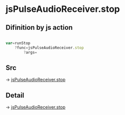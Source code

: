 # jsPulseAudioReceiver.stop

## Difinition by js action

```js.js

var=runStop
	?func=jsPulseAudioReceiver.stop
		?args=

```

## Src

-> [jsPulseAudioReceiver.stop](https://github.com/puutaro/CommandClick/blob/master/app/src/main/java/com/puutaro/commandclick/fragment_lib/terminal_fragment/js_interface/JsPulseAudioReceiver.kt#L43)

## Detail

-> [jsPulseAudioReceiver.stop](https://github.com/puutaro/CommandClick/blob/master/md/developer/js_interface/details/JsPulseAudioReceiver/stop.md)
